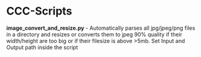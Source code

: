 # CCC-Scripts

**image_convert_and_resize.py** - Automatically parses all jpg/jpeg/png files in a directory and resizes or converts them to jpeg 90% quality if their width/height are too big or if their filesize is above >5mb. Set Input and Output path inside the script
